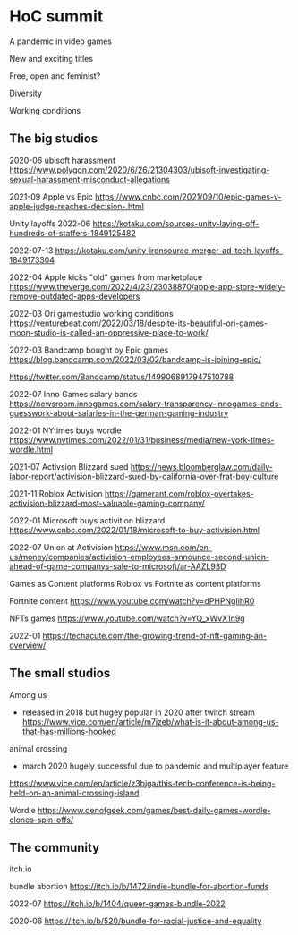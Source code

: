 # HoC summit

A pandemic in video games

New and exciting titles

Free, open and feminist?

Diversity

Working conditions



## The big studios

2020-06 ubisoft harassment
https://www.polygon.com/2020/6/26/21304303/ubisoft-investigating-sexual-harassment-misconduct-allegations

2021-09 Apple vs Epic
https://www.cnbc.com/2021/09/10/epic-games-v-apple-judge-reaches-decision-.html

Unity layoffs
2022-06
https://kotaku.com/sources-unity-laying-off-hundreds-of-staffers-1849125482

2022-07-13
https://kotaku.com/unity-ironsource-merger-ad-tech-layoffs-1849173304

2022-04 Apple kicks "old" games from marketplace
https://www.theverge.com/2022/4/23/23038870/apple-app-store-widely-remove-outdated-apps-developers

2022-03 Ori gamestudio working conditions
https://venturebeat.com/2022/03/18/despite-its-beautiful-ori-games-moon-studio-is-called-an-oppressive-place-to-work/

2022-03 Bandcamp bought by Epic games
https://blog.bandcamp.com/2022/03/02/bandcamp-is-joining-epic/

https://twitter.com/Bandcamp/status/1499068917947510788

2022-07 Inno Games salary bands
https://newsroom.innogames.com/salary-transparency-innogames-ends-guesswork-about-salaries-in-the-german-gaming-industry

2022-01 NYtimes buys wordle
https://www.nytimes.com/2022/01/31/business/media/new-york-times-wordle.html


2021-07 Activsion Blizzard sued
https://news.bloomberglaw.com/daily-labor-report/activision-blizzard-sued-by-california-over-frat-boy-culture

2021-11 Roblox Activision
https://gamerant.com/roblox-overtakes-activision-blizzard-most-valuable-gaming-company/

2022-01 Microsoft buys activition blizzard
https://www.cnbc.com/2022/01/18/microsoft-to-buy-activision.html

2022-07 Union at Activision
https://www.msn.com/en-us/money/companies/activision-employees-announce-second-union-ahead-of-game-companys-sale-to-microsoft/ar-AAZL93D

Games as Content platforms
Roblox vs Fortnite
as content platforms

Fortnite content
https://www.youtube.com/watch?v=dPHPNgIihR0

NFTs games
https://www.youtube.com/watch?v=YQ_xWvX1n9g

2022-01
https://techacute.com/the-growing-trend-of-nft-gaming-an-overview/

## The small studios

Among us
- released in 2018 but hugey popular in 2020 after twitch stream
https://www.vice.com/en/article/m7jzeb/what-is-it-about-among-us-that-has-millions-hooked

animal crossing
- march 2020 hugely successful due to pandemic and multiplayer feature

https://www.vice.com/en/article/z3bjga/this-tech-conference-is-being-held-on-an-animal-crossing-island

Wordle
https://www.denofgeek.com/games/best-daily-games-wordle-clones-spin-offs/

## The community
itch.io

bundle abortion
https://itch.io/b/1472/indie-bundle-for-abortion-funds

2022-07
https://itch.io/b/1404/queer-games-bundle-2022

2020-06
https://itch.io/b/520/bundle-for-racial-justice-and-equality
